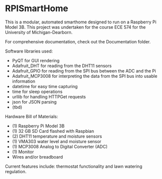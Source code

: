 # RPISmartHome
This is a modular, automated smarthome designed to run on a Raspberry Pi Model 3B. This project was undertaken for the course ECE 574 for the University of Michigan-Dearborn.

For comprehensive documentation, check out the Documentation folder.

Software libraries used:
- PyQT for GUI rendering
- Adafruit_DHT for reading from the DHT11 sensors
- Adafruit_GPIO for reading from the SPI bus between the ADC and the Pi
- Adafruit_MCP3008 for interpreting the data from the SPI bus into usable information
- datetime for easy time capturing
- time for sleep operations
- urllib for handling HTTPGet requests
- json for JSON parsing
- (tbd)

Hardware Bill of Materials:
- (1) Raspberry Pi Model 3B 
- (1) 32 GB SD Card flashed with Raspbian
- (2) DHT11 temperature and moisture sensors
- (1) VMA303 water level and moisture sensor
- (1) MCP3008 Analog to Digital Converter (ADC)
- (1) Monitor
- Wires and/or breadboard

Current features include: thermostat functionality and lawn watering regulation.
